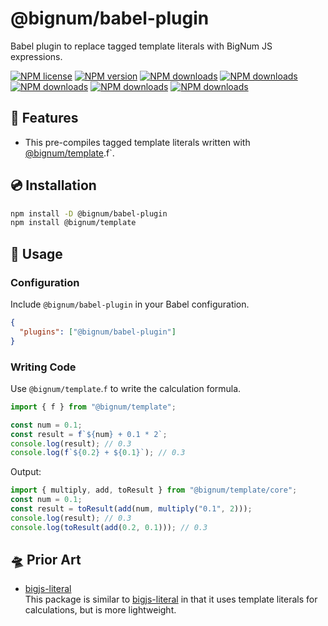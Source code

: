 # @bignum/babel-plugin

Babel plugin to replace tagged template literals with BigNum JS expressions.

[![NPM license](https://img.shields.io/npm/l/@bignum/babel-plugin.svg)](https://www.npmjs.com/package/@bignum/babel-plugin)
[![NPM version](https://img.shields.io/npm/v/@bignum/babel-plugin.svg)](https://www.npmjs.com/package/@bignum/babel-plugin)
[![NPM downloads](https://img.shields.io/badge/dynamic/json.svg?label=downloads&colorB=green&suffix=/day&query=$.downloads&uri=https://api.npmjs.org//downloads/point/last-day/@bignum/babel-plugin&maxAge=3600)](http://www.npmtrends.com/@bignum/babel-plugin)
[![NPM downloads](https://img.shields.io/npm/dw/@bignum/babel-plugin.svg)](http://www.npmtrends.com/@bignum/babel-plugin)
[![NPM downloads](https://img.shields.io/npm/dm/@bignum/babel-plugin.svg)](http://www.npmtrends.com/@bignum/babel-plugin)
[![NPM downloads](https://img.shields.io/npm/dy/@bignum/babel-plugin.svg)](http://www.npmtrends.com/@bignum/babel-plugin)
[![NPM downloads](https://img.shields.io/npm/dt/@bignum/babel-plugin.svg)](http://www.npmtrends.com/@bignum/babel-plugin)

## 🚀 Features

- This pre-compiles tagged template literals written with [@bignum/template].f`.

## 💿 Installation

```bash
npm install -D @bignum/babel-plugin
npm install @bignum/template
```

## 📖 Usage

### Configuration

Include `@bignum/babel-plugin` in your Babel configuration.

```json
{
  "plugins": ["@bignum/babel-plugin"]
}
```

### Writing Code

Use `@bignum/template`.`f` to write the calculation formula.

```js
import { f } from "@bignum/template";

const num = 0.1;
const result = f`${num} + 0.1 * 2`;
console.log(result); // 0.3
console.log(f`${0.2} + ${0.1}`); // 0.3
```

Output:

```js
import { multiply, add, toResult } from "@bignum/template/core";
const num = 0.1;
const result = toResult(add(num, multiply("0.1", 2)));
console.log(result); // 0.3
console.log(toResult(add(0.2, 0.1))); // 0.3
```

## 🛸 Prior Art

- [bigjs-literal]\
  This package is similar to [bigjs-literal] in that it uses template literals for calculations, but is more lightweight.

[bigjs-literal]: https://www.npmjs.com/package/bigjs-literal
[@bignum/template]: ../template/README.md
